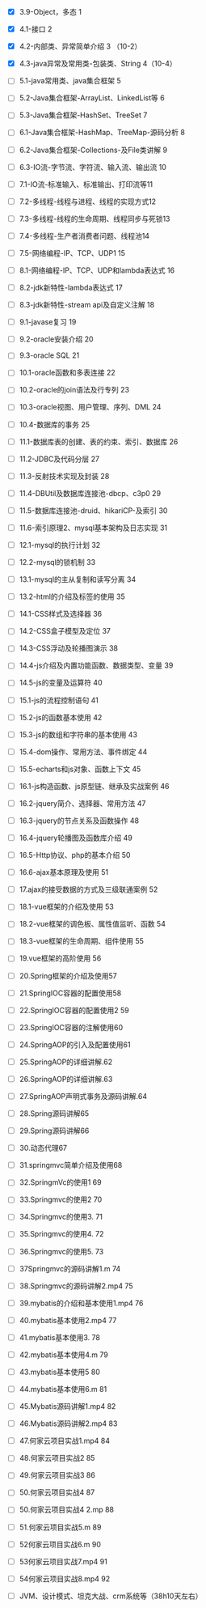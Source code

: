 - [x] 3.9-Object，多态 1
- [x] 4.1-接口 2
- [x] 4.2-内部类、异常简单介绍 3 （10-2）
- [x] 4.3-java异常及常用类-包装类、String 4（10-4）
- [ ] 5.1-java常用类、java集合框架 5
- [ ] 5.2-Java集合框架-ArrayList、LinkedList等 6
- [ ] 5.3-Java集合框架-HashSet、TreeSet 7
- [ ] 6.1-Java集合框架-HashMap、TreeMap-源码分析 8
- [ ] 6.2-Java集合框架-Collections-及File类讲解 9
- [ ] 6.3-IO流-字节流、字符流、输入流、输出流 10
- [ ] 7.1-IO流-标准输入、标准输出、打印流等11
- [ ] 7.2-多线程-线程与进程、线程的实现方式12
- [ ] 7.3-多线程-线程的生命周期、线程同步与死锁13
- [ ] 7.4-多线程-生产者消费者问题、线程池14
- [ ] 7.5-网络编程-IP、TCP、UDP1 15
- [ ] 8.1-网络编程-IP、TCP、UDP和lambda表达式 16
- [ ] 8.2-jdk新特性-lambda表达式 17
- [ ] 8.3-jdk新特性-stream api及自定义注解 18
- [ ] 9.1-javase复习 19
- [ ] 9.2-oracle安装介绍 20
- [ ] 9.3-oracle SQL 21
- [ ] 10.1-oracle函数和多表连接 22
- [ ] 10.2-oracle的join语法及行专列 23
- [ ] 10.3-oracle视图、用户管理、序列、DML 24
- [ ] 10.4-数据库的事务 25 
- [ ] 11.1-数据库表的创建、表的约束、索引、数据库 26
- [ ] 11.2-JDBC及代码分层 27
- [ ] 11.3-反射技术实现及封装 28
- [ ] 11.4-DBUtil及数据库连接池-dbcp、c3p0 29
- [ ] 11.5-数据库连接池-druid、hikariCP-及索引 30
- [ ] 11.6-索引原理2、mysql基本架构及日志实现 31
- [ ] 12.1-mysql的执行计划 32
- [ ] 12.2-mysql的锁机制 33
- [ ] 13.1-mysql的主从复制和读写分离 34
- [ ] 13.2-html的介绍及标签的使用 35
- [ ] 14.1-CSS样式及选择器 36
- [ ] 14.2-CSS盒子模型及定位 37
- [ ] 14.3-CSS浮动及轮播图演示 38
- [ ] 14.4-js介绍及内置功能函数、数据类型、变量 39
- [ ] 14.5-js的变量及运算符 40
- [ ] 15.1-js的流程控制语句 41
- [ ] 15.2-js的函数基本使用 42
- [ ] 15.3-js的数组和字符串的基本使用 43
- [ ] 15.4-dom操作、常用方法、事件绑定 44
- [ ] 15.5-echarts和js对象、函数上下文 45
- [ ] 16.1-js构造函数、js原型链、继承及实战案例 46
- [ ] 16.2-jquery简介、选择器、常用方法 47
- [ ] 16.3-jquery的节点关系及函数操作 48
- [ ] 16.4-jquery轮播图及函数库介绍 49
- [ ] 16.5-Http协议、php的基本介绍 50
- [ ] 16.6-ajax基本原理及使用 51
- [ ] 17.ajax的接受数据的方式及三级联通案例 52
- [ ] 18.1-vue框架的介绍及使用 53
- [ ] 18.2-vue框架的调色板、属性值监听、函数 54
- [ ] 18.3-vue框架的生命周期、组件使用 55
- [ ]  19.vue框架的高阶使用 56
- [ ] 20.Spring框架的介绍及使用57
- [ ] 21.SpringIOC容器的配置使用58
- [ ] 22.SpringIOC容器的配置使用2 59
- [ ]  23.SpringIOC容器的注解使用60
- [ ]  24.SpringAOP的引入及配置使用61
- [ ]  25.SpringAOP的详细讲解.62
- [ ]  26.SpringAOP的详细讲解.63
- [ ] 27.SpringAOP声明式事务及源码讲解.64
- [ ]  28.Spring源码讲解65
- [ ]  29.Spring源码讲解66
- [ ]  30.动态代理67
- [ ] 31.springmvc简单介绍及使用68
- [ ] 32.SpringmVc的使用1 69
- [ ] 33.Springmvc的使用2 70
- [ ]  34.Springmvc的使用3. 71
- [ ]  35.Springmvc的使用4. 72
- [ ]  36.Springmvc的使用5. 73
- [ ]  37Springmvc的源码讲解1.m 74
- [ ]  38.Springmvc的源码讲解2.mp4 75
- [ ]  39.mybatis的介绍和基本使用1.mp4 76
- [ ]  40.mybatis基本使用2.mp4 77
- [ ]  41.mybatis基本使用3. 78 
- [ ]  42.mybatis基本使用4.m 79 
- [ ]  43.mybatis基本使用5 80
- [ ] 44.mybatis基本使用6.m 81
- [ ]  45.Mybatis源码讲解1.mp4 82
- [ ]  46.Mybatis源码讲解2.mp4  83
- [ ] 47.何家云项目实战1.mp4 84
- [ ]  48.何家云项目实战2 85
- [ ]  49.何家云项目实战3 86
- [ ]  50.何家云项目实战4  87
- [ ]  50.何家云项目实战4 2.mp 88
- [ ]  51.何家云项目实战5.m 89
- [ ]  52何家云项目实战6.m 90
- [ ]  53何家云项目实战7.mp4 91
- [ ]  54何家云项目实战8.mp4 92
- [ ] JVM、设计模式、坦克大战、crm系统等（38h10天左右）

